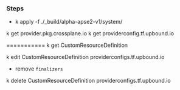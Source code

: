 ### Steps 
- k apply -f ./_build/alpha-apse2-v1/system/


k get provider.pkg.crossplane.io
k get providerconfig.tf.upbound.io

===========
k get CustomResourceDefinition

k edit CustomResourceDefinition providerconfigs.tf.upbound.io 
  - remove `finalizers`

k delete CustomResourceDefinition providerconfigs.tf.upbound.io
